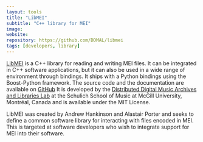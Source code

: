 ```yaml
---
layout: tools
title: "LibMEI"
subtitle: "C++ library for MEI"
image:
website:
repository: https://github.com/DDMAL/libmei
tags: [developers, library]
---
```


[LibMEI](https://github.com/DDMAL/libmei) is a C++ library for reading and writing MEI files. It can be integrated in C++ software applications, but it can also be used in a wide range of environment through bindings. It ships with a Python bindings using the Boost-Python framework. The source code and the documentation are available on [GitHub](https://github.com/DDMAL/libmei/ "GitHub") It is developed by the [Distributed Digital Music Archives and Libraries Lab](http://ddmal.music.mcgill.ca/) at the Schulich School of Music at McGill University, Montréal, Canada and is available under the MIT License.

LibMEI was created by Andrew Hankinson and Alastair Porter and seeks to define a common software library for interacting with files encoded in MEI. This is targeted at software developers who wish to integrate support for MEI into their software.

